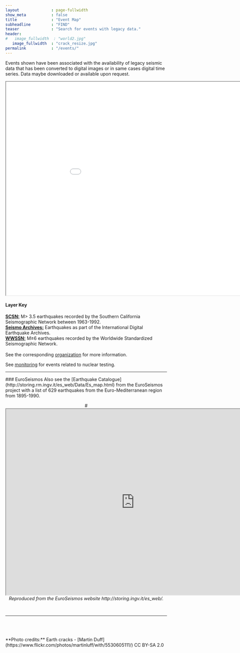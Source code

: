 ```yaml
---
layout              : page-fullwidth
show_meta           : false
title               : "Event Map"
subheadline         : "FIND"
teaser              : "Search for events with legacy data."
header:
#   image_fullwidth  : "world2.jpg"
   image_fullwidth  : "crack_resize.jpg"
permalink           : "/events/"
---
```

Events shown have been associated with the availability of legacy seismic data that has been converted to digital images or in same cases digital time series. Data maybe downloaded or available upon request.


<iframe src="../pages/maps/events.html" width="1000px" height="666px"></iframe>

#### Layer Key
[**SCSN:**](../organizations/scsn) M> 3.5 earthquakes recorded by the Southern California Seismographic Network between 1963-1992.
<br>
[**Seismo Archives:**](https://ds.iris.edu/seismo-archives/quakes/) Earthquakes as part of the International Digital Earthquake Archives.
<br>
[**WWSSN:**](../organizations/wwssn) M&ge;6 earthquakes recorded by the Worldwide Standardized Seismographic Network.
<br>
<br>
See the corresponding [organization](../organizations) for more information.

See [monitoring](../monitoring) for events related to nuclear testing.

<hr>
### EuroSeismos
Also see the [Earthquake Catalogue](http://storing.rm.ingv.it/es_web/Data/Es_map.html) from the EuroSeismos project with a list of 629 earthquakes from the Euro-Mediterranean region from 1895-1990.
<p align="center">
# <iframe src="http://storing.rm.ingv.it/es_web/Data/Map.jpg" width="800px" height="580px"></iframe><br>
<link href="http://storing.rm.ingv.it/es_web/Data/Map.jpg" rel="import"/>
<em>Reproduced from the EuroSeismos website http://storing.ingv.it/es_web/.</em></p>
<br>
<hr>
<br>
<br>
<br>
**Photo credits:** Earth cracks - [Martin Duff](https://www.flickr.com/photos/martinluff/with/5530605111/) CC BY-SA 2.0
